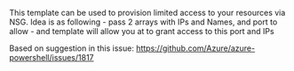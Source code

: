 This template can be used to provision limited access to your resources via NSG.
Idea is as following - pass 2 arrays with IPs and Names, and port to allow - and template will allow you at to grant access to this port and IPs

Based on suggestion in this issue: https://github.com/Azure/azure-powershell/issues/1817